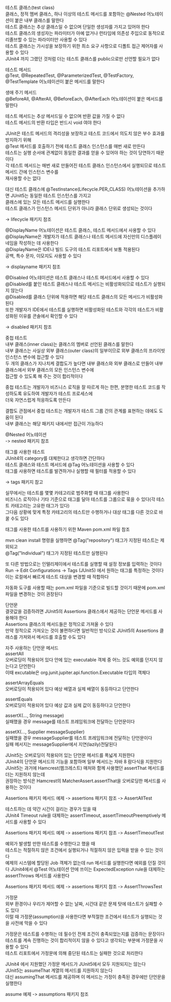 테스트 클래스(test class)  
클래스, 정적 멤버 클래스, 하나 이상의 테스트 메서드를 포함하는 @Nested 어노테이션이 붙은 내부 클래스를 말한다  
테스트 클래스는 추상 클래스일 수 없으며 단일한 생성자를 가지고 있어야 한다  
테스트 클래스의 생성자는 파라미터가 아예 없거나 런타임에 의존성 주입으로 동적으로 리졸브할 수 있는 파라미터만 사용할 수 있다  
테스트 클래스는 가시성을 보장하기 위한 최소 요구 사항으로 디폴트 접근 제어자를 사용할 수 있다  
JUnit4 까지 그랬던 것처럼 더는 테스트 클래스를 public으로만 선언할 필요가 없다  
  
테스트 메서드  
@Test, @RepeatedTest, @ParameterizedTest, @TestFactory, @TestTemplate 어노테이션이 붙은 메서드를 말한다  
  
생애 주기 메서드  
@BeforeAll, @AfterAll, @BeforeEach, @AfterEach 어노테이션이 붙은 메서드를 말한다  
  
테스트 메서드는 추상 메서드일 수 없으며 반환 값을 가질 수 없다  
테스트 메서드의 반환 타입은 반드시 void 여야 한다  
  
JUnit은 테스트 메서드의 격리성을 보장하고 테스트 코드에서 의도치 않은 부수 효과를 방지하기 위해  
@Test 메서드를 호출하기 전에 테스트 클래스 인스턴스를 매번 새로 만든다  
테스트는 실행 순서에 관계없이 동일한 결과를 얻을 수 있어야 하는 것이 당연하기 때문이다  
각 테스트 메서드는 매번 새로 만들어진 테스트 클래스 인스턴스에서 실행되므로 테스트 메서드 간에 인스턴스 변수를   
재사용할 수는 없다  
  
대신 테스트 클래스에 @TestInstance(Lifecycle.PER_CLASS) 어노테이션을 추가하면 JUnit5는 동일한 테스트 인스턴스를 가지고  
클래스에 있는 모든 테스트 메서드를 실행한다  
테스트 클래스가 인스턴스 메서드 단위가 아니라 클래스 단위로 생성되는 것이다  
  
-> lifecycle 패키지 참조  
  
@DisplayName 어노테이션은 테스트 클래스, 테스트 메서드에서 사용할 수 있다  
@DisplayName은 개발자가 테스트 클래스나 테스트 메서드에 자신만의 디스플레이 네임을 작성하는 데 사용한다  
@DisplayName은 IDE나 빌드 도구의 테스트 리포트에서 보통 적용된다  
공백, 특수 문자, 이모지도 사용할 수 있다  
  
-> displayname 패키지 참조  
  
@Disabled 어노테이션은 테스트 클래스나 테스트 메서드에서 사용할 수 있다  
@Disabled를 붙인 테스트 클래스나 테스트 메서드는 비활성화되므로 테스트가 실행되지 않는다  
@Disabled를 클래스 단위에 적용하면 해당 테스트 클래스의 모든 메서드가 비활성화된다  
또한 개발자가 IDE에서 테스트를 실행하면 비활성화된 테스트와 각각의 테스트가 비활성화된 이유를 콘솔에서 확인할 수 있다  
  
-> disabled 패키지 참조  
  
중첩 테스트  
내부 클래스(inner class)는 클래스의 멤버로 선언된 클래스를 말한다  
내부 클래스는 사실상 외부 클래스(outer class)의 일부이므로 외부 클래스의 프라이빗 인스턴스 변수에 접근할 수 있다  
두 개의 클래스가 지나치케 결합도가 높다면 내부 클래스와 외부 클래스로 만들어 내부 클래스에서 외부 클래스의 모든 인스턴스 변수에  
접근할 수 있도록 해 주는 것이 합리적이다  
  
중첩 테스트는 개발자가 비즈니스 로직을 잘 따르게 하는 한편, 분명한 테스트 코드를 작성하도록 유도하여 개발자가 테스트 프로세스에  
더욱 자연스럽게 적응하도록 만든다  
  
결합도 관점에서 중첩 테스트는 개발자가 테스트 그룹 간의 관계를 표현하는 데에도 도움이 된다  
내부 클래스는 해당 패키지 내에서만 접근이 가능하다  
  
@Nested 어노테이션  
-> nested 패키지 참조  
  
태그를 사용한 테스트  
JUnit4의 category를 대체한다고 생각하면 간단하다  
테스트 클래스와 테스트 메서드에 @Tag 어노테이션을 사용할 수 있다  
태그를 사용하면 테스트를 발견하거나 실행할 때 필터를 적용할 수 있다  
  
-> tags 패키지 참고  
  
실무에서는 테스트를 몇몇 카테고리로 범주화할 때 태그를 사용한다  
비즈니스 로직이나 기타 기준으로 태그를 달아 테스트를 그룹으로 묶을 수 있다(각 테스트 카테고리는 고유한 태그가 있다)  
그다음 상황에 맞게 특정 카테고리의 테스트만 수행하거나 대상 태그를 다른 것으로 바꿀 수도 있다  
  
태그를 사용한 테스트를 사용하기 위한 Maven pom.xml 파일 참조  
  
mvn clean install 명령을 실행하면 @Tag("repository") 태그가 지정된 테스트는 제외되고  
@Tag("Individual") 태그가 지정된 테스트만 실행된다  
  
또 다른 방법으로는 인텔리제이에서 테스트를 실행할 때 설정 정보를 입력하는 것이다  
Run -> Edit Configurations -> Tags (JUnit5) 에서 원하는 태그를 특정하는 것이다  
이는 로컬에서 빠르게 테스트 대상을 변경할 때 적합하다  
  
자동화 도구를 사용할 때는 pom.xml 파일을 기준으로 빌드할 것이기 때문에 pom.xml 파일을 변경하는 것이 권장된다  
  
단언문  
결괏값을 검증하려면 JUnit5의 Assertions 클래스에서 제공하는 단언문 메서드를 사용해야 한다  
Assertions 클래스의 메서드들은 정적으로 가져올 수 있다  
만약 정적으로 가져오는 것이 불편하다면 일반적인 방식으로 JUnit5의 Assertions 클래스를 가져와서 메서드를 호출할 수도 있다  
  
자주 사용하는 단언문 메서드  
assertAll  
오버로딩이 적용되어 있다 안에 있는 executable 객체 중 어느 것도 예외를 던지지 않는다고 단언한다  
이때 excutable은 org.junit.jupiter.api.function.Executable 타입의 객체다  
  
assertArrayEquals  
오버로딩이 적용되어 있다 예상 배열과 실제 배열이 동등하다고 단언한다  
  
assertEquals  
오버로딩이 적용되어 있다 예상 값과 실제 값이 동등하다고 단언한다  
  
assertX(..., String message)  
실패했을 경우 message를 테스트 프레임워크에 전달하는 단언문이다  
  
assetX(..., Supplier <String> messageSupplier)  
실패했을 경우 messageSupplier를 테스트 프레임워크에 전달하는 단언문이다  
실패 메서지는 messageSupplier에서 지연(lazily)전달된다  
  
JUnit5는 오버로딩이 적용되어 있는 단언문 메서드를 폭넓게 지원한다  
JUnit4의 단언문 메서드의 기능을 포함하며 일부 메서드는 자바 8 람다식을 지원한다  
JUnit5는 과거에 Hamcrest(헴크레스트) 매처와 함께 사용했던 assertThat 메서드를 더는 지원하지 않는데  
권장하는 방식은 Hamcrest의 MatcherAssert.assertThat을 오버로딩한 메서드를 사용하는 것이다  
  
Assertions 패키지 메서드 예제 -> assertions 패키지 참조 -> AssertAllTest  
  
테스트하는 데 약간 시간이 걸리는 경우가 있을 때  
JUnit4 Timeout rule을 대체하는 assertTimeout, assertTimeoutPreemptively 메서드를 사용할 수 있다  

Assertions 패키지 메서드 예제 -> assertions 패키지 참조 -> AssertTimeoutTest  
  
예외가 발생할 만한 테스트를 수행한다고 했을 때  
테스트는 적절하지 않은 조건에서 실행되거나 적절하지 않은 입력을 받을 수 있는 것이다  
예제의 시스템에 할당된 Job 객체가 없는데 run 메서드를 실행한다면 예외를 던질 것이다
JUnit4에서 @Test 어노테이션 안에 쓰이는 ExpectedException rule을 대체하는 assertThrows 메서드를 사용한다

Assertions 패키지 메서드 예제 -> assertions 패키지 참조 -> AssertThrowsTest  
  
가정문  
외부 환경이나 우리가 제어할 수 없는 날짜, 시간대 같은 문제 탓에 테스트가 실패할 수도 있다  
이럴 때 가정문(assumption)을 사용한다면 부적절한 조건에서 테스트가 실행되는 것을 사전에 막을 수 있다  
  
가정문은 테스트를 수행하는 데 필수인 전제 조건이 충족되었는지를 검증하는 문장이다  
테스트를 계속 진행하는 것이 합리적이지 않을 수 있다고 생각되는 부분에 가정문을 사용할 수 있다  
테스트 리포트에서 가정문에 의해 중단된 테스트는 실패한 것으로 처리한다  
  
JUnit4 에서 지원했던 가정문 메서드가 JUnit5에서 모두 지원되지는 않는다  
JUnit5는 assumeThat 계열의 메서드를 지원하지 않는다  
대신 assumingThat 메서드를 제공하며 이 메서드는 가정이 충족된 경우에만 단언문을 실행한다  
  
assume 예제 -> assumptions 패키지 참조  
